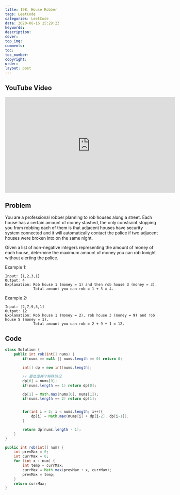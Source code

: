 ```yaml
---
title: 198. House Robber
tags: LeetCode
categories: LeetCode
date: 2020-06-16 15:29:23
keywords:
description:
cover:
top_img:
comments:
toc:
toc_number:
copyright:
order:
layout: post
---
```


## YouTube Video

<iframe width="560" height="315" src="https://www.youtube.com/embed/k-JYXpHXOcU" frameborder="0" allow="accelerometer; autoplay; encrypted-media; gyroscope; picture-in-picture" allowfullscreen></iframe>

## Problem

You are a professional robber planning to rob houses along a street. Each house has a certain amount of money stashed, the only constraint stopping you from robbing each of them is that adjacent houses have security system connected and it will automatically contact the police if two adjacent houses were broken into on the same night.

Given a list of non-negative integers representing the amount of money of each house, determine the maximum amount of money you can rob tonight without alerting the police.

Example 1:

```
Input: [1,2,3,1]
Output: 4
Explanation: Rob house 1 (money = 1) and then rob house 3 (money = 3).
             Total amount you can rob = 1 + 3 = 4.
```

Example 2:

```
Input: [2,7,9,3,1]
Output: 12
Explanation: Rob house 1 (money = 2), rob house 3 (money = 9) and rob house 5 (money = 1).
             Total amount you can rob = 2 + 9 + 1 = 12.
```

## Code

```java
class Solution {
    public int rob(int[] nums) {
        if(nums == null || nums.length == 0) return 0;

        int[] dp = new int[nums.length];

        // 要处理两个特殊情况
        dp[0] = nums[0];
        if(nums.length == 1) return dp[0];

        dp[1] = Math.max(nums[0], nums[1]);
        if(nums.length == 2) return dp[1];


        for(int i = 2; i < nums.length; i++){
            dp[i] = Math.max(nums[i] + dp[i-2], dp[i-1]);
        }

        return dp[nums.length - 1];
    }
}
```

```java
public int rob(int[] num) {
    int prevMax = 0;
    int currMax = 0;
    for (int x : num) {
        int temp = currMax;
        currMax = Math.max(prevMax + x, currMax);
        prevMax = temp;
    }
    return currMax;
}
```
